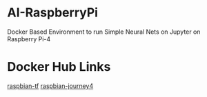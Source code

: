 # AI-RaspberryPi
Docker Based Environment to run Simple Neural Nets on Jupyter on Raspberry Pi-4

# Docker Hub Links
[raspbian-tf](https://hub.docker.com/repository/docker/parris3141/rasbpian-tf)
[raspbian-journey4](https://hub.docker.com/repository/docker/parris3141/rasbpian-journey4)
